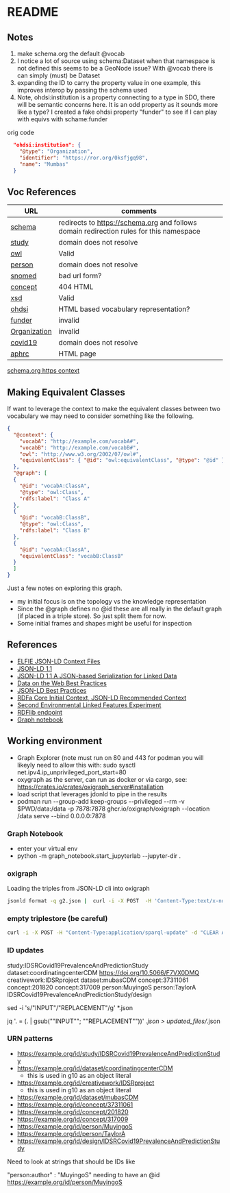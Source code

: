 # README

## Notes

1) make schema.org the default @vocab
2) I notice a lot of source using schema:Dataset when that namespace is not defined
   this seems to be a GeoNode issue?  With @vocab there is can simply (must) be Dataset
3) expanding the ID to carry the property value in one example, this improves interop 
   by passing the schema used
4) Note, ohdsi:institution is a property connecting to a type in SDO, there will be semantic concerns here.  It is an odd property as it sounds more like a type?  I created a fake ohdsi property "funder" to see if I can play with equivs with schame:funder


orig code

```json
  "ohdsi:institution": {
    "@type": "Organization",
    "identifier": "https://ror.org/0ksfjgq98",
    "name": "Mumbas"
  }
  ```

## Voc References


| URL                                                                               | comments |
|-----------------------------------------------------------------------------------| --- |
| [schema](http://schema.org/)                                                      | redirects to https://schema.org and follows domain redirection rules for this namespace |
| [study](https://covid19.ohdsi.app/study/)                                         | domain does not resolve |
| [owl](http://www.w3.org/2002/07/owl#)                                             | Valid |
| [person](https://covid19.ohdsi.app/author/)                                       | domain does not resolve |
| [snomed](http://snomed.info/id/)                                                  | bad url form? |
| [concept](http://data.ohdsi.org/concept/)                                         | 404 HTML |
| [xsd](http://www.w3.org/2001/XMLSchema#)                                          | Valid |
| [ohdsi](http://data.ohdsi.org/)                                                   | HTML based vocabulary representation? |
| [funder](ohdsi:institution)                                                       | invalid |
| [Organization](ohdsi:Organization)                                                | invalid |
| [covid19](https://covid19.ohdsi.app/)                                             | domain does not resolve |
| [aphrc](https://aphrc.org/)                                                       | HTML page |

[schema.org https context](https://schema.org/version/latest/schemaorg-current-https.jsonld)

## Making Equivalent Classes

If want to leverage the context to make the equivalent classes between two
vocabulary we may need to consider something like the following.

```json
{
  "@context": {
    "vocabA": "http://example.com/vocabA#",
    "vocabB": "http://example.com/vocabB#",
    "owl": "http://www.w3.org/2002/07/owl#",
    "equivalentClass": { "@id": "owl:equivalentClass", "@type": "@id" }
  },
  "@graph": [
  {
    "@id": "vocabA:ClassA",
    "@type": "owl:Class",
    "rdfs:label": "Class A"
  },
  {
    "@id": "vocabB:ClassB",
    "@type": "owl:Class",
    "rdfs:label": "Class B"
  },
  {
    "@id": "vocabA:ClassA",
    "equivalentClass": "vocabB:ClassB"
  }
  ]
}
```

Just a few notes on exploring this graph.

* my initial focus is on the topology vs the knowledge representation
* Since the @graph defines no @id these are all really in the default graph (if placed in a 
  triple store).   So just split them for now.
* Some initial frames and shapes might be useful for inspection


## References

* [ELFIE JSON-LD Context Files](https://opengeospatial.github.io/ELFIE/json-ld/)
* [JSON-LD 1.1](https://w3c.github.io/json-ld-syntax/)
* [JSON-LD 1.1 A JSON-based Serialization for Linked Data](https://www.w3.org/TR/json-ld/#the-context)
* [Data on the Web Best Practices](https://www.w3.org/TR/dwbp/)
* [JSON-LD Best Practices](https://w3c.github.io/json-ld-bp/)
* [RDFa Core Initial Context, JSON-LD Recommended Context](https://github.com/w3c/json-ld-rc/)
* [Second Environmental Linked Features Experiment](https://docs.ogc.org/per/20-067.html)
* [RDFlib endpoint](https://github.com/vemonet/rdflib-endpoint)
* [Graph notebook](https://github.com/aws/graph-notebook)


## Working environment

* Graph Explorer (note must run on 80 and 443 for podman you will likeyly need to allow this with: sudo sysctl net.ipv4.ip_unprivileged_port_start=80
* oxygraph as the server, can run as docker or via cargo, see: https://crates.io/crates/oxigraph_server#installation
* load script that leverages jdonld to pipe in the results
* podman run --group-add keep-groups --privileged --rm -v $PWD/data:/data -p 7878:7878 ghcr.io/oxigraph/oxigraph --location /data serve --bind 0.0.0.0:7878  


### Graph Notebook

* enter your virtual env
* python -m graph_notebook.start_jupyterlab --jupyter-dir  .

### oxigraph

Loading the triples from JSON-LD cli into oxigraph

```bash
jsonld format -q g2.json |  curl -i -X POST  -H 'Content-Type:text/x-nquads'   --data-binary @-  http://0.0.0.0:7878/store
```

### empty triplestore (be careful)

```bash
curl -i -X POST -H "Content-Type:application/sparql-update" -d "CLEAR ALL"   http://localhost:7878/update
```

### ID updates

study:IDSRCovid19PrevalenceAndPredictionStudy
dataset:coordinatingcenterCDM
https://doi.org/10.5066/F7VX0DMQ
creativework:IDSRproject
dataset:mubasCDM
concept:37311061
concept:201820
concept:317009
person:MuyingoS
person:TaylorA
IDSRCovid19PrevalenceAndPredictionStudy/design

sed -i 's/"INPUT"/"REPLACEMENT"/g' *.json

jq '. = (. | gsub("\"INPUT\""; "\"REPLACEMENT\""))' *.json > updated_files/*.json

### URN patterns

- https://example.org/id/study/IDSRCovid19PrevalenceAndPredictionStudy
- https://example.org/id/dataset/coordinatingcenterCDM
  - this is used in g10 as an object literal
- https://example.org/id/creativework/IDSRproject
  - this is used in g10 as an object literal
- https://example.org/id/dataset/mubasCDM
- https://example.org/id/concept/37311061
- https://example.org/id/concept/201820
- https://example.org/id/concept/317009
- https://example.org/id/person/MuyingoS
- https://example.org/id/person/TaylorA
- https://example.org/id/design/IDSRCovid19PrevalenceAndPredictionStudy

Need to look at strings that should be IDs like

"person:author" : "MuyingoS" needing to have an @id https://example.org/id/person/MuyingoS

